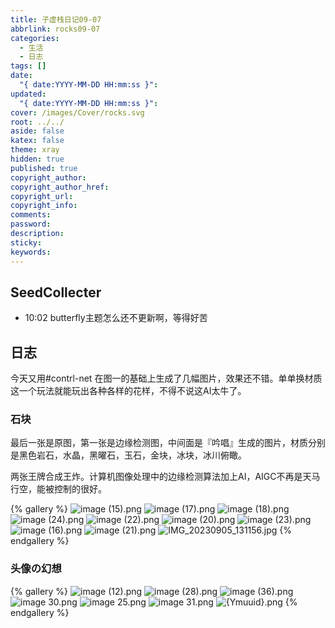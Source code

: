```yaml
---
title: 子虚栈日记09-07
abbrlink: rocks09-07
categories:
  - 生活
  - 日志
tags: []
date:
  "{ date:YYYY-MM-DD HH:mm:ss }": 
updated:
  "{ date:YYYY-MM-DD HH:mm:ss }": 
cover: /images/Cover/rocks.svg
root: ../../
aside: false
katex: false
theme: xray
hidden: true
published: true
copyright_author: 
copyright_author_href: 
copyright_url: 
copyright_info: 
comments: 
password: 
description: 
sticky: 
keywords:
---
```

## SeedCollecter
- 10:02 butterfly主题怎么还不更新啊，等得好苦




## 日志
今天又用#contrl-net 在图一的基础上生成了几幅图片，效果还不错。单单换材质这一个玩法就能玩出各种各样的花样，不得不说这AI太牛了。
###  石块

最后一张是原图，第一张是边缘检测图，中间面是『吟唱』生成的图片，材质分别是黑色岩石，水晶，黑曜石，玉石，金块，冰块，冰川俯瞰。

两张王牌合成王炸。计算机图像处理中的边缘检测算法加上AI，AIGC不再是天马行空，能被控制的很好。

{% gallery %}
![image (15).png](https://s2.loli.net/2023/09/07/yLtYc5IEZfOaNhD.png)
![image (17).png](https://s2.loli.net/2023/09/07/UHWjLsgCSBfxTcr.png)
![image (18).png](https://s2.loli.net/2023/09/07/da6uXDJ47yglsPx.png)
![image (24).png](https://s2.loli.net/2023/09/07/ig7WItT6RkBAq1m.png)
![image (22).png](https://s2.loli.net/2023/09/07/JGifzcZbv8KnLTM.png)
![image (20).png](https://s2.loli.net/2023/09/07/w9ZyNbG6KTuXjJ8.png)
![image (23).png](https://s2.loli.net/2023/09/07/9hvjMIC2omwfLV3.png)
![image (16).png](https://s2.loli.net/2023/09/07/kbEOinl147wmoSB.png)
![image (21).png](https://s2.loli.net/2023/09/07/oqywfN9aOJFkK8S.png)
![IMG_20230905_131156.jpg](https://s2.loli.net/2023/09/07/IoHWagbKZ5l8c9m.jpg)
{% endgallery %}


### 头像の幻想
{% gallery %}
![image (12).png](https://s2.loli.net/2023/09/07/xr19GJfiEdObtN7.png)
![image (28).png](https://s2.loli.net/2023/09/07/WdcXLUwCqkZbjy9.png)
![image (36).png](https://s2.loli.net/2023/09/07/hkQMi4gEsoYFlBr.png)
![image _30_.png](https://s2.loli.net/2023/09/07/k3iyeUVbQKYSvx1.png)
![image _25_.png](https://s2.loli.net/2023/09/07/FyqZR9NgHk7OY3p.png)
![image _31_.png](https://s2.loli.net/2023/09/07/WgiYGosJ1BHv2qK.png)
![{Ymuuid}.png](https://s2.loli.net/2023/09/07/Y61NAgPJKfpXsv9.png)
{% endgallery %}